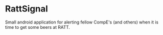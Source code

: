 # RattSignal
Small android application for alerting fellow CompE's (and others) when it is time to get some beers at RATT. 
